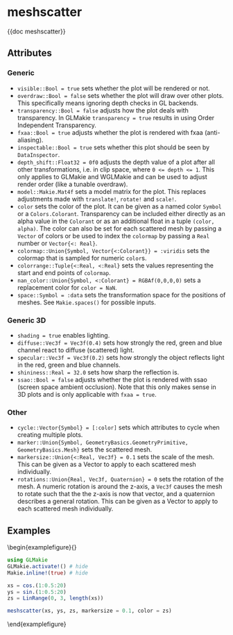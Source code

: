 # meshscatter

{{doc meshscatter}}

## Attributes

### Generic

- `visible::Bool = true` sets whether the plot will be rendered or not.
- `overdraw::Bool = false` sets whether the plot will draw over other plots. This specifically means ignoring depth checks in GL backends.
- `transparency::Bool = false` adjusts how the plot deals with transparency. In GLMakie `transparency = true` results in using Order Independent Transparency.
- `fxaa::Bool = true` adjusts whether the plot is rendered with fxaa (anti-aliasing).
- `inspectable::Bool = true` sets whether this plot should be seen by `DataInspector`.
- `depth_shift::Float32 = 0f0` adjusts the depth value of a plot after all other transformations, i.e. in clip space, where `0 <= depth <= 1`. This only applies to GLMakie and WGLMakie and can be used to adjust render order (like a tunable overdraw). 
- `model::Makie.Mat4f` sets a model matrix for the plot. This replaces adjustments made with `translate!`, `rotate!` and `scale!`.
- `color` sets the color of the plot. It can be given as a named color `Symbol` or a `Colors.Colorant`. Transparency can be included either directly as an alpha value in the `Colorant` or as an additional float in a tuple `(color, alpha)`. The color can also be set for each scattered mesh by passing a `Vector` of colors or be used to index the `colormap` by passing a `Real` number or `Vector{<: Real}`. 
- `colormap::Union{Symbol, Vector{<:Colorant}} = :viridis` sets the colormap that is sampled for numeric `color`s.
- `colorrange::Tuple{<:Real, <:Real}` sets the values representing the start and end points of `colormap`.
- `nan_color::Union{Symbol, <:Colorant} = RGBAf(0,0,0,0)` sets a replacement color for `color = NaN`.
- `space::Symbol = :data` sets the transformation space for the positions of meshes. See `Makie.spaces()` for possible inputs.

### Generic 3D

- `shading = true` enables lighting.
- `diffuse::Vec3f = Vec3f(0.4)` sets how strongly the red, green and blue channel react to diffuse (scattered) light. 
- `specular::Vec3f = Vec3f(0.2)` sets how strongly the object reflects light in the red, green and blue channels.
- `shininess::Real = 32.0` sets how sharp the reflection is.
- `ssao::Bool = false` adjusts whether the plot is rendered with ssao (screen space ambient occlusion). Note that this only makes sense in 3D plots and is only applicable with `fxaa = true`.

### Other

- `cycle::Vector{Symbol} = [:color]` sets which attributes to cycle when creating multiple plots.
- `marker::Union{Symbol, GeometryBasics.GeometryPrimitive, GeometryBasics.Mesh}` sets the scattered mesh.
- `markersize::Union{<:Real, Vec3f} = 0.1` sets the scale of the mesh. This can be given as a Vector to apply to each scattered mesh individually.
- `rotations::Union{Real, Vec3f, Quaternion} = 0` sets the rotation of the mesh. A numeric rotation is around the z-axis, a `Vec3f` causes the mesh to rotate such that the the z-axis is now that vector, and a quaternion describes a general rotation. This can be given as a Vector to apply to each scattered mesh individually.


## Examples

\begin{examplefigure}{}
```julia
using GLMakie
GLMakie.activate!() # hide
Makie.inline!(true) # hide

xs = cos.(1:0.5:20)
ys = sin.(1:0.5:20)
zs = LinRange(0, 3, length(xs))

meshscatter(xs, ys, zs, markersize = 0.1, color = zs)
```
\end{examplefigure}
